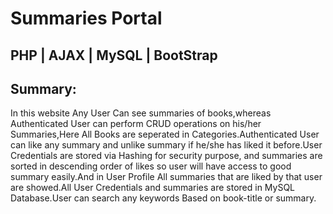 # Summaries Portal
## PHP | AJAX | MySQL | BootStrap

## Summary:

In this website Any User Can see summaries of books,whereas Authenticated User can perform CRUD operations on his/her Summaries,Here All Books are seperated in Categories.Authenticated User can like any summary and unlike summary if he/she has liked it before.User Credentials are stored via Hashing for security purpose,
and summaries are sorted in descending order of likes so user will have access to good summary easily.And in User Profile All summaries that are liked by that user are showed.All User Credentials and summaries are stored in MySQL Database.User can search any keywords Based on book-title or summary.

